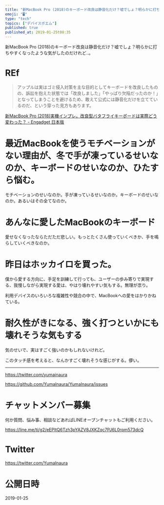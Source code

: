 ```yaml
---
title: "新MacBook Pro (2018)のキーボード改良は静音化だけ？嘘でしょ？明らかに打ちやすくなったような気がしたのだけれど‥。"
emoji: "🖥"
type: "tech"
topics: ["デバイスポエム"]
published: true
published_at: 2019-01-25t08:35
---
```


新MacBook Pro (2018)のキーボード改良は静音化だけ？嘘でしょ？明らかに打ちやすくなったような気がしたのだけれど‥。

# REf

>アップルは実はゴミ侵入対策を主な目的としてキーボードを改良したものの、訴訟を抱えた状態では「改良しました」「やっぱり欠陥だったのか！」となってしまうことを避けるため、敢えて公式には静音化だけを立てているのだ、という穿った見方もあります。

[新MacBook Pro (2018)実機インプレ。改良型バタフライキーボードは実際どう変わった？ - Engadget 日本版](https://japanese.engadget.com/2018/07/19/macbook-pro-2018/)

# 最近MacBookを使うモチベーションがない理由が、冬で手が凍っているせいなのか、キーボードのせいなのか、ひたすら悩む。

モチベーションのせいなのか。手が凍っているせいなのか。キーボードのせいなのか。あるいはその全てなのか。

# あんなに愛したMacBookのキーボード

愛せなくなったならただただ悲しい。もっとたくさん使っていくべきか、手を鳴らしていくべきなのか。

# 昨日はホッカイロを買った。

僕から愛する方向に、手足を訓練して行っても、ユーザーの歩み寄りで実現する、我慢しながら実現する愛は、やはり壊れやすい気もする。無理が祟り。

利用デバイスのいろいろな複雑性や競合の中で、MacBookへの愛をはかりかねている。

# 耐久性がきになる、強く打つといかにも壊れそうな気もする

気のせいで、実はすごく強いのかもしれないけれど。

このタッチ感を考えると、なんかすごく壊れそうな感じがする。儚い。

---

https://twitter.com/yumainaura

https://github.com/YumaInaura/YumaInaura/issues









<!-- Update From Qiita API -->

# チャットメンバー募集


何か質問、悩み事、相談などあればLINEオープンチャットもご利用ください。

https://line.me/ti/g2/eEPltQ6Tzh3pYAZV8JXKZqc7PJ6L0rpm573dcQ





# Twitter


https://twitter.com/YumaInaura


<!-- Update From Qiita API -->



# 公開日時

2019-01-25
